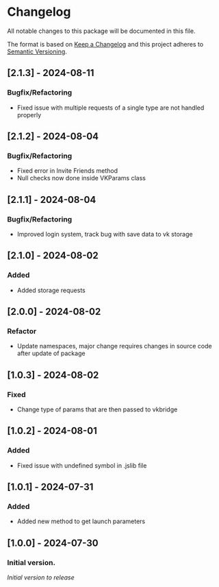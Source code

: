 # Changelog
All notable changes to this package will be documented in this file.

The format is based on [Keep a Changelog](http://keepachangelog.com/en/1.0.0/)
and this project adheres to [Semantic Versioning](http://semver.org/spec/v2.0.0.html).

## [2.1.3] - 2024-08-11
### Bugfix/Refactoring
* Fixed issue with multiple requests of a single type are not handled properly

## [2.1.2] - 2024-08-04
### Bugfix/Refactoring
* Fixed error in Invite Friends method
* Null checks now done inside VKParams class

## [2.1.1] - 2024-08-04
### Bugfix/Refactoring
* Improved login system, track bug with save data to vk storage

## [2.1.0] - 2024-08-02
### Added
* Added storage requests

## [2.0.0] - 2024-08-02
### Refactor
* Update namespaces, major change requires changes in source code after update of package

## [1.0.3] - 2024-08-02
### Fixed
* Change type of params that are then passed to vkbridge

## [1.0.2] - 2024-08-01
### Added
* Fixed issue with undefined symbol in .jslib file

## [1.0.1] - 2024-07-31
### Added
* Added new method to get launch parameters

## [1.0.0] - 2024-07-30
### Initial version.
*Initial version to release*
